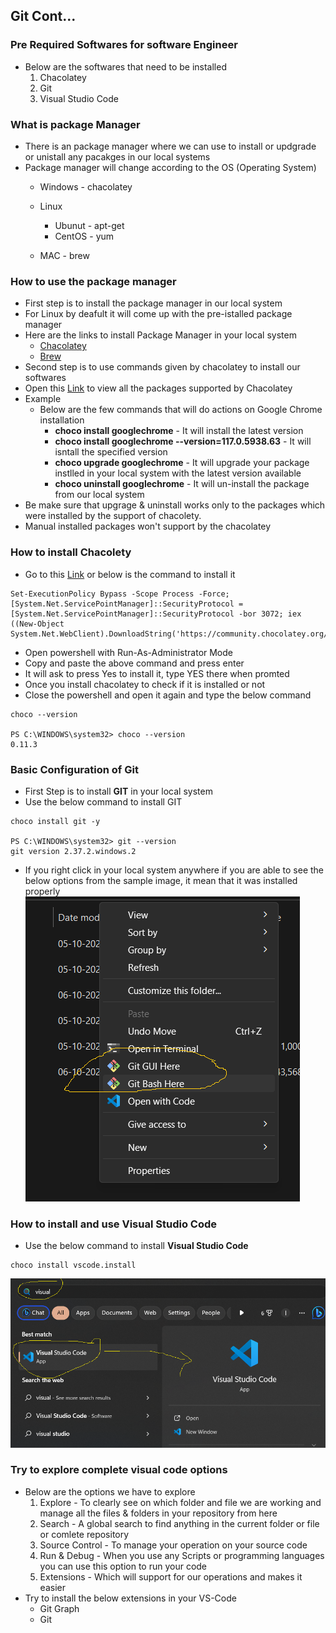 ## Git Cont...

### Pre Required Softwares for software Engineer
- Below are the softwares that need to be installed
    1. Chacolatey
    2. Git
    3. Visual Studio Code
### What is package Manager
- There is an package manager where we can use to install or updgrade or unistall any pacakges in our local systems
- Package manager will change according to the OS (Operating System)
    - Windows - chacolatey
    - Linux 
        - Ubunut - apt-get
        - CentOS - yum

    - MAC - brew

### How to use the package manager
- First step is to install the package manager in our local system
- For Linux by deafult it will come up with the pre-istalled package manager
- Here are the links to install Package Manager in your local system
    - [Chacolatey](https://chocolatey.org/install)
    - [Brew](https://brew.sh/)
- Second step is to use commands given by chacolatey to install our softwares
- Open this [Link](https://community.chocolatey.org/packages) to view all the packages supported by Chacolatey
- Example
    - Below are the few commands that will do actions on Google Chrome installation
        - **choco install googlechrome** - It will install the latest version
        - **choco install googlechrome --version=117.0.5938.63** - It will isntall the specified version
        - **choco upgrade googlechrome** - It will upgrade your package instlled in your local system with the latest version available 
        - **choco uninstall googlechrome**  - It will un-install the package from our local system
- Be make sure that upgrage & uninstall works only to the packages which were installed by the support of chacolety.
- Manual installed packages won't support by the chacolatey

### How to install Chacolety
- Go to this [Link](https://chocolatey.org/install) or below is the command to install it
```
Set-ExecutionPolicy Bypass -Scope Process -Force; [System.Net.ServicePointManager]::SecurityProtocol = [System.Net.ServicePointManager]::SecurityProtocol -bor 3072; iex ((New-Object System.Net.WebClient).DownloadString('https://community.chocolatey.org/install.ps1'))
```
- Open powershell with Run-As-Administrator Mode
- Copy and paste the above command and press enter
- It will ask to press Yes to install it, type YES there when promted
- Once you install chacolatey to check if it is installed or not
- Close the powershell and open it again and type the below command
```
choco --version

PS C:\WINDOWS\system32> choco --version
0.11.3
```

### Basic Configuration of Git
- First Step is to install **GIT** in your local system
- Use the below command to install GIT
```
choco install git -y

PS C:\WINDOWS\system32> git --version
git version 2.37.2.windows.2
```
- If you right click in your local system anywhere if you are able to see the below options from the sample image, it mean that it was installed properly
![Privew](./Images/git2.png)

### How to install and use Visual Studio Code
- Use the below command to install **Visual Studio Code**
```
choco install vscode.install
```
![Privew](./Images/git3.png)

### Try to explore complete visual code options
- Below are the options we have to explore
    1. Explore - To clearly see on which folder and file we are working and manage all the files & folders in your repository from here
    2. Search - A global search to find anything in the current folder or file or comlete repository
    3. Source Control - To manage your operation on your source code
    4. Run & Debug - When you use any Scripts or programming languages you can use this option to run your code
    5. Extensions - Which will support for our operations and makes it easier
- Try to install the below extensions in your VS-Code
    - Git Graph
    - Git

